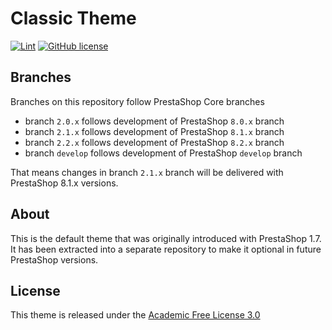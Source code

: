 # Classic Theme

[![Lint](https://github.com/PrestaShop/classic-theme/actions/workflows/lint.yml/badge.svg)](https://github.com/PrestaShop/classic-theme/actions/workflows/lint.yml)
[![GitHub license](https://img.shields.io/github/license/PrestaShop/classic-theme)](https://github.com/PrestaShop/classic-theme/LICENSE.md)

## Branches

Branches on this repository follow PrestaShop Core branches

- branch `2.0.x` follows development of PrestaShop `8.0.x` branch
- branch `2.1.x` follows development of PrestaShop `8.1.x` branch
- branch `2.2.x` follows development of PrestaShop `8.2.x` branch
- branch `develop` follows development of PrestaShop `develop` branch

That means changes in branch `2.1.x` branch will be delivered with PrestaShop 8.1.x versions.

## About

This is the default theme that was originally introduced with PrestaShop 1.7. It has been extracted into a separate repository to make it optional in future PrestaShop versions.

## License

This theme is released under the [Academic Free License 3.0][AFL-3.0] 

[AFL-3.0]: https://opensource.org/licenses/AFL-3.0
